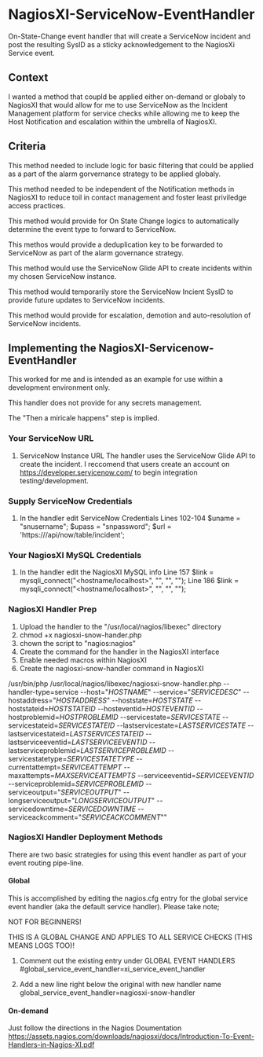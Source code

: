 # NagiosXI-ServiceNow-EventHandler
On-State-Change event handler that will create a ServiceNow incident and post the resulting SysID as a sticky acknowledgement to the NagiosXi Service event.


## Context
I wanted a method that coupld be applied either on-demand or globaly to NagiosXI that would allow for me to use ServiceNow as the Incident Management platform for service checks while allowing me to keep the Host Notification and escalation within the umbrella of NagiosXI.


## Criteria 
This method needed to include logic for basic filtering that could be applied as a part of the alarm gorvernance strategy to be applied globaly.

This method needed to be independent of the Notification methods in NagiosXI to reduce toil in contact management and foster least priviledge access practices.

This method would provide for On State Change logics to automatically determine the event type to forward to ServiceNow.

This methos would provide a deduplication key to be forwarded to ServiceNow as part of the alarm governance strategy.

This method would use the ServiceNow Glide API to create incidents within my chosen ServiceNow instance.

This method would temporarily store the ServiceNow Incient SysID to provide future updates to ServiceNow incidents.

This method would provide for escalation, demotion and auto-resolution of ServiceNow incidents.


## Implementing the NagiosXI-Servicenow-EventHandler
This worked for me and is intended as an example for use within a development environment only.

This handler does not provide for any secrets management.

The "Then a miricale happens" step is implied.


### Your ServiceNow URL
1. ServiceNow Instance URL
The handler uses the ServiceNow Glide API to create the incident. I reccomend that users create an account on https://developer.servicenow.com/ to begin integration testing/development.

### Supply ServiceNow Credentials
1. In the handler edit ServiceNow Credentials
  Lines 102-104
    $uname = "snusername";
    $upass = "snpassword";
    $url = 'https://<SNOW-URL>/api/now/table/incident';

### Your NagiosXI MySQL Credentials
1. In the handler edit the NagiosXI MySQL info
  Line 157
    $link = mysqli_connect("<hostname/localhost>", "<dbuser>", "<dbpassword>", "<dbname>");
  Line 186
    $link = mysqli_connect("<hostname/localhost>", "<dbuser>", "<dbpassword>", "<dbname>");

### NagiosXI Handler Prep
1. Upload the handler to the "/usr/local/nagios/libexec" directory
2. chmod +x nagiosxi-snow-hander.php
3. chown the script to "nagios:nagios" 
4. Create the command for the handler in the NagiosXI interface
5. Enable needed macros within NagiosXI
6. Create the nagiosxi-snow-handler command in NagiosXI

/usr/bin/php /usr/local/nagios/libexec/nagiosxi-snow-handler.php --handler-type=service --host="$HOSTNAME$" --service="$SERVICEDESC$" --hostaddress="$HOSTADDRESS$" --hoststate=$HOSTSTATE$ --hoststateid=$HOSTSTATEID$ --hosteventid=$HOSTEVENTID$ --hostproblemid=$HOSTPROBLEMID$ --servicestate=$SERVICESTATE$ --servicestateid=$SERVICESTATEID$ --lastservicestate=$LASTSERVICESTATE$ --lastservicestateid=$LASTSERVICESTATEID$ --lastserviceeventid=$LASTSERVICEEVENTID$ --lastserviceproblemid=$LASTSERVICEPROBLEMID$ --servicestatetype=$SERVICESTATETYPE$ --currentattempt=$SERVICEATTEMPT$ --maxattempts=$MAXSERVICEATTEMPTS$ --serviceeventid=$SERVICEEVENTID$ --serviceproblemid=$SERVICEPROBLEMID$ --serviceoutput="$SERVICEOUTPUT$" --longserviceoutput="$LONGSERVICEOUTPUT$" --servicedowntime=$SERVICEDOWNTIME$ --serviceackcomment="$SERVICEACKCOMMENT$""

### NagiosXI Handler Deployment Methods
There are two basic strategies for using this event handler as part of your event routing pipe-line.

#### Global
This is accomplished by editing the nagios.cfg entry for the global service event handler (aka the default service handler). 
Please take note;

NOT FOR BEGINNERS!

THIS IS A GLOBAL CHANGE AND APPLIES TO ALL SERVICE CHECKS (THIS MEANS LOGS TOO)! 


1. Comment out the existing entry under GLOBAL EVENT HANDLERS
#global_service_event_handler=xi_service_event_handler

2. Add a new line right below the original with new handler name
global_service_event_handler=nagiosxi-snow-handler

#### On-demand
Just follow the directions in the Nagios Doumentation
https://assets.nagios.com/downloads/nagiosxi/docs/Introduction-To-Event-Handlers-in-Nagios-XI.pdf

